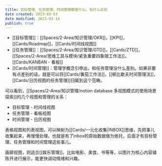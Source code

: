 ```yaml
---
title: 目标管理、任务管理、时间管理都是什么，有什么区别
date created: 2023-03-03
date modified: 2023-03-14
publish: true
---
```


- [[目标管理]]：[[Spaces/2-Area/知识管理/OKR]]，[[KPI]]，[[Cards/Roadmap]]，[[Cards/时间线视图]]
- [[任务管理]]：[[Spaces/2-Area/知识管理/GTD]]，[[Cards/ZTD]]，[[Spaces/2-Area/思维工具与模块/紧急重要四象限工作法]]，[[Cards/KANBAN - 看板]]
- [[Cards/时间管理]]：管理学概念引申出，和任务管理没什么差别。如果非要有点差别的话，就是可以将[[Cards/番茄工作法]]，[[柳比歇夫时间管理法]]，[[Cards/日历视图的任务管理]]归属到这个范畴。

可以看到，[[Spaces/2-Area/知识管理/notion database 多视图模式的使用场景探索]]的几个视图和管理的关系：

- 目标管理 - 时间线视图
- 任务管理 - 看板视图
- 时间管理 - 日历视图

表格视图和列表视图，可以映射为[[Cards/一元化收集\|INBOX]]思维，先把事儿收集起来，再慢慢处理。也就是有了inbox的原始数据做为依托，后面才有目标管理、任务管理和时间管理这些事儿。

画廊视图，则适合[[娱乐管理]]，比如电影、美食、书等等，以图片为核心内容铺陈开进行展示，能更快调动情绪和兴趣。